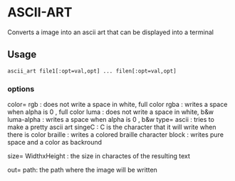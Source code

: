 # ASCII-ART

Converts a image into an ascii art that can be displayed into a terminal

## Usage
```
ascii_art file1[:opt=val,opt] ... filen[:opt=val,opt]

```

### options
color=
    rgb          : does not write a space in white, full color
    rgba         : writes a space when alpha is 0 , full color
    luma         : does not write a space in white, b&w
    luma-alpha   : writes a space when alpha is 0 , b&w
type=
    ascii        : tries to make a pretty ascii art
    singeC       : C is the character that it will write when there is color
    braille      : writes a colored braille character 
    block        : writes pure space and a color as backround

size=
    WidthxHeight : the size in charactes of the resulting text

out=
    path: the path where the image will be written
